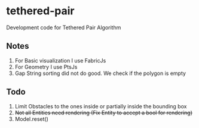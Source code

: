 # tethered-pair
Development code for Tethered Pair Algorithm

## Notes
1. For Basic visualization I use FabricJs
2. For Geometry I use PtsJs
3. Gap String sorting did not do good. We check if the polygon is empty

## Todo
1. Limit Obstacles to the ones inside or partially inside the bounding box
2. ~~Not all Entities need rendering (Fix Entity to accept a bool for rendering)~~
3. Model.reset()